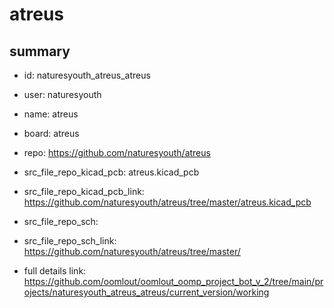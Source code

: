 # atreus
 
## summary 
* id: naturesyouth_atreus_atreus
* user: naturesyouth
* name: atreus
* board: atreus
* repo: https://github.com/naturesyouth/atreus
* src_file_repo_kicad_pcb: atreus.kicad_pcb
* src_file_repo_kicad_pcb_link: https://github.com/naturesyouth/atreus/tree/master/atreus.kicad_pcb


* src_file_repo_sch: 
* src_file_repo_sch_link: https://github.com/naturesyouth/atreus/tree/master/
* full details link: https://github.com/oomlout/oomlout_oomp_project_bot_v_2/tree/main/projects/naturesyouth_atreus_atreus/current_version/working  







